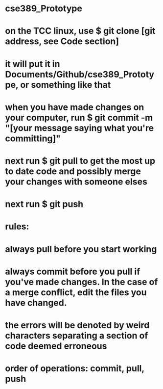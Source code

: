# cse389_Prototype
# on the TCC linux, use $ git clone [git address, see Code section]
# it will put it in Documents/Github/cse389_Prototype, or something like that
# when you have made changes on your computer, run $ git commit -m "[your message saying what you're committing]"
# next run $ git pull to get the most up to date code and possibly merge your changes with someone elses
# next run $ git push

# rules:
#   always pull before you start working
#   always commit before you pull if you've made changes. In the case of a merge conflict, edit the files you have changed.
#     the errors will be denoted by weird characters separating a section of code deemed erroneous
# order of operations: commit, pull, push

